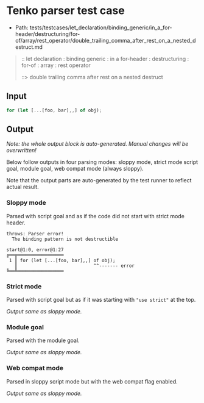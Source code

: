 # Tenko parser test case

- Path: tests/testcases/let_declaration/binding_generic/in_a_for-header/destructuring/for-of/array/rest_operator/double_trailing_comma_after_rest_on_a_nested_destruct.md

> :: let declaration : binding generic : in a for-header : destructuring : for-of : array : rest operator
>
> ::> double trailing comma after rest on a nested destruct

## Input

`````js
for (let [...[foo, bar],,] of obj);
`````

## Output

_Note: the whole output block is auto-generated. Manual changes will be overwritten!_

Below follow outputs in four parsing modes: sloppy mode, strict mode script goal, module goal, web compat mode (always sloppy).

Note that the output parts are auto-generated by the test runner to reflect actual result.

### Sloppy mode

Parsed with script goal and as if the code did not start with strict mode header.

`````
throws: Parser error!
  The binding pattern is not destructible

start@1:0, error@1:27
╔══╦═════════════════
 1 ║ for (let [...[foo, bar],,] of obj);
   ║                            ^^------- error
╚══╩═════════════════

`````

### Strict mode

Parsed with script goal but as if it was starting with `"use strict"` at the top.

_Output same as sloppy mode._

### Module goal

Parsed with the module goal.

_Output same as sloppy mode._

### Web compat mode

Parsed in sloppy script mode but with the web compat flag enabled.

_Output same as sloppy mode._
